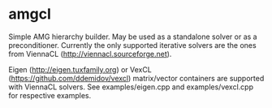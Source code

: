 amgcl
=====

Simple AMG hierarchy builder. May be used as a standalone solver or as a
preconditioner. Currently the only supported iterative solvers are the ones
from ViennaCL (http://viennacl.sourceforge.net).

Eigen (http://eigen.tuxfamily.org) or VexCL (https://github.com/ddemidov/vexcl)
matrix/vector containers are supported with ViennaCL solvers. See
examples/eigen.cpp and examples/vexcl.cpp for respective examples.
